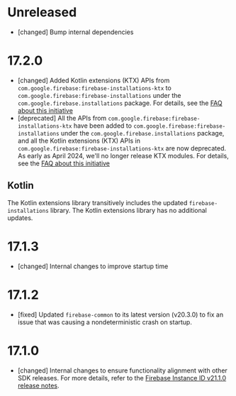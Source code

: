 # Unreleased
* [changed] Bump internal dependencies

# 17.2.0
* [changed] Added Kotlin extensions (KTX) APIs from `com.google.firebase:firebase-installations-ktx`
  to `com.google.firebase:firebase-installations` under the `com.google.firebase.installations` package.
  For details, see the
  [FAQ about this initiative](https://firebase.google.com/docs/android/kotlin-migration)
* [deprecated] All the APIs from `com.google.firebase:firebase-installations-ktx` have been added to
  `com.google.firebase:firebase-installations` under the `com.google.firebase.installations` package,
  and all the Kotlin extensions (KTX) APIs in `com.google.firebase:firebase-installations-ktx` are
  now deprecated. As early as April 2024, we'll no longer release KTX modules. For details, see the
  [FAQ about this initiative](https://firebase.google.com/docs/android/kotlin-migration)


## Kotlin
The Kotlin extensions library transitively includes the updated
`firebase-installations` library. The Kotlin extensions library has no additional
updates.

# 17.1.3
* [changed] Internal changes to improve startup time

# 17.1.2
* [fixed] Updated `firebase-common` to its latest version (v20.3.0) to fix an issue that was 
  causing a nondeterministic crash on startup.

# 17.1.0
* [changed] Internal changes to ensure functionality alignment with other
  SDK releases. For more details, refer to the
  [Firebase Instance ID v21.1.0 release notes](/support/release-notes/android#iid_v21-1-0).

